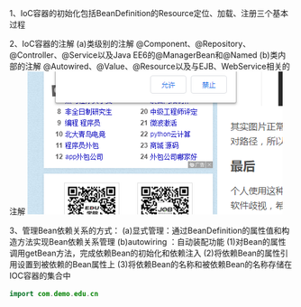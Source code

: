 1、IoC容器的初始化包括BeanDefinition的Resource定位、加载、注册三个基本过程

2、IoC容器的注解
	(a)类级别的注解
		@Component、@Repository、@Controller、@Service以及Java EE6的@ManagerBean和@Named
	(b)类内部的注解
		@Autowired、@Value、@Resource以及与EJB、WebService相关的注解
		![捕获](Untitled.assets/捕获.PNG)

3、管理Bean依赖关系的方式：
	(a)显式管理：通过BeanDefinition的属性值和构造方法实现Bean依赖关系管理
	(b)autowiring ：自动装配功能
		(1)对Bean的属性调用getBean方法，完成依赖Bean的初始化和依赖注入
		(2)将依赖Bean的属性引用设置到被依赖的Bean属性上
		(3)将依赖Bean的名称和被依赖Bean的名称存储在IOC容器的集合中

```java
import com.demo.edu.cn
```

